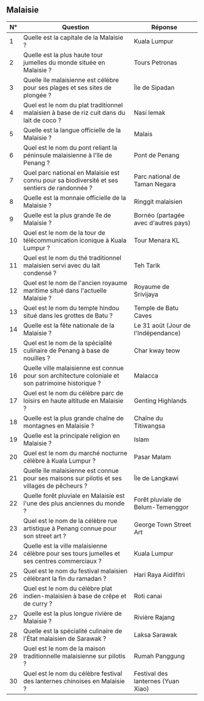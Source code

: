 ## Malaisie

| N° | Question                                                                                           | Réponse                              |
|----|----------------------------------------------------------------------------------------------------|--------------------------------------|
| 1  | Quelle est la capitale de la Malaisie ?                                                            | Kuala Lumpur                         |
| 2  | Quelle est la plus haute tour jumelles du monde située en Malaisie ?                               | Tours Petronas                       |
| 3  | Quelle île malaisienne est célèbre pour ses plages et ses sites de plongée ?                       | Île de Sipadan                       |
| 4  | Quel est le nom du plat traditionnel malaisien à base de riz cuit dans du lait de coco ?           | Nasi lemak                           |
| 5  | Quelle est la langue officielle de la Malaisie ?                                                   | Malais                               |
| 6  | Quel est le nom du pont reliant la péninsule malaisienne à l'île de Penang ?                       | Pont de Penang                       |
| 7  | Quel parc national en Malaisie est connu pour sa biodiversité et ses sentiers de randonnée ?       | Parc national de Taman Negara        |
| 8  | Quelle est la monnaie officielle de la Malaisie ?                                                  | Ringgit malaisien                    |
| 9  | Quelle est la plus grande île de Malaisie ?                                                        | Bornéo (partagée avec d'autres pays) |
| 10 | Quel est le nom de la tour de télécommunication iconique à Kuala Lumpur ?                          | Tour Menara KL                       |
| 11 | Quel est le nom du thé traditionnel malaisien servi avec du lait condensé ?                        | Teh Tarik                            |
| 12 | Quel est le nom de l'ancien royaume maritime situé dans l'actuelle Malaisie ?                      | Royaume de Srivijaya                 |
| 13 | Quel est le nom du temple hindou situé dans les grottes de Batu ?                                  | Temple de Batu Caves                 |
| 14 | Quelle est la fête nationale de la Malaisie ?                                                      | Le 31 août (Jour de l'Indépendance)  |
| 15 | Quel est le nom de la spécialité culinaire de Penang à base de nouilles ?                          | Char kway teow                       |
| 16 | Quelle ville malaisienne est connue pour son architecture coloniale et son patrimoine historique ? | Malacca                              |
| 17 | Quel est le nom du célèbre parc de loisirs en haute altitude en Malaisie ?                         | Genting Highlands                    |
| 18 | Quelle est la plus grande chaîne de montagnes en Malaisie ?                                        | Chaîne du Titiwangsa                 |
| 19 | Quelle est la principale religion en Malaisie ?                                                    | Islam                                |
| 20 | Quel est le nom du marché nocturne célèbre à Kuala Lumpur ?                                        | Pasar Malam                          |
| 21 | Quelle île malaisienne est connue pour ses maisons sur pilotis et ses villages de pêcheurs ?       | Île de Langkawi                      |
| 22 | Quelle forêt pluviale en Malaisie est l'une des plus anciennes du monde ?                          | Forêt pluviale de Belum-Temenggor    |
| 23 | Quel est le nom de la célèbre rue artistique à Penang connue pour son street art ?                 | George Town Street Art               |
| 24 | Quelle est la ville malaisienne célèbre pour ses tours jumelles et ses centres commerciaux ?       | Kuala Lumpur                         |
| 25 | Quel est le nom du festival malaisien célébrant la fin du ramadan ?                                | Hari Raya Aidilfitri                 |
| 26 | Quel est le nom du célèbre plat indien-malaisien à base de crêpe et de curry ?                     | Roti canai                           |
| 27 | Quelle est la plus longue rivière de Malaisie ?                                                    | Rivière Rajang                       |
| 28 | Quelle est la spécialité culinaire de l'État malaisien de Sarawak ?                                | Laksa Sarawak                        |
| 29 | Quel est le nom de la maison traditionnelle malaisienne sur pilotis ?                              | Rumah Panggung                       |
| 30 | Quel est le nom du célèbre festival des lanternes chinoises en Malaisie ?                          | Festival des lanternes (Yuan Xiao)   |
